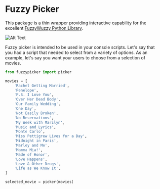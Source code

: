 # Fuzzy Picker
This package is a thin wrapper providing interactive capability for the
excellent [FuzzyWuzzy Python Library](https://github.com/seatgeek/fuzzywuzzy).

![Alt Text](https://media.giphy.com/media/vFKqnCdLPNOKc/giphy.gif)

Fuzzy picker is intended to be used in your console scripts.  Let's say that you
had a script that needed to select from a variety of options.  As an example, 
let's say you want your users to choose from a selection of movies.

```python
from fuzzypicker import picker

movies = [
    'Rachel Getting Married',
    'Penelope',
    'P.S. I Love You',
    'Over Her Dead Body',
    'Our Family Wedding',
    'One Day',
    'Not Easily Broken',
    'No Reservations',
    'My Week with Marilyn',
    'Music and Lyrics',
    'Monte Carlo',
    'Miss Pettigrew Lives for a Day',
    'Midnight in Paris',
    'Marley and Me',
    'Mamma Mia!',
    'Made of Honor',
    'Love Happens',
    'Love & Other Drugs',
    'Life as We Know It',
]

selected_movie = picker(movies)
```

